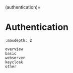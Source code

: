 (authentication)=

# Authentication

```{toctree}
:maxdepth: 2

overview
basic
webserver
keycloak
other
```
